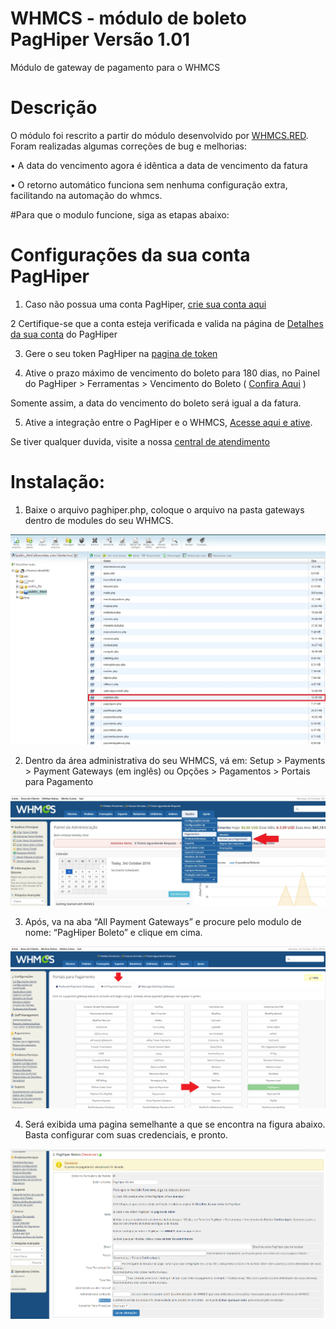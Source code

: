 # WHMCS - módulo de boleto PagHiper Versão 1.01 


Módulo de gateway de pagamento  para o WHMCS


# Descrição

O módulo foi rescrito a partir do módulo desenvolvido por [WHMCS.RED](https://github.com/whmcsred/modulo-paghiper-whmcs). Foram realizadas algumas correções de bug e melhorias:

•	A data do vencimento agora é idêntica a data de vencimento da fatura

•	O retorno automático funciona sem nenhuma configuração extra, facilitando na automação do whmcs.


#Para que o modulo funcione, siga as etapas abaixo:


# Configurações da sua conta PagHiper

1) Caso não possua uma conta PagHiper,  [crie sua conta aqui](https://www.paghiper.com/abra-sua-conta/) 
 

2 Certifique-se que a conta esteja verificada e valida na página de [Detalhes da sua conta](https://www.paghiper.com/painel/detalhes-da-conta/) do PagHiper

3) Gere o seu token PagHiper na [pagina de token](https://www.paghiper.com/painel/token/)

4) Ative o prazo máximo de vencimento do boleto para 180 dias, no Painel do PagHiper > Ferramentas > Vencimento do Boleto ( [Confira Aqui](https://www.paghiper.com/painel/prazo-vencimento-boleto/) ) 

Somente assim, a data do vencimento do boleto será igual a da fatura.

5) Ative a integração entre o PagHiper e o WHMCS, [Acesse aqui e ative](https://www.paghiper.com/painel/whmcs).


Se tiver qualquer duvida, visite a nossa [central de atendimento](https://www.paghiper.com/atendimento/)


# Instalação:
1) Baixe o arquivo paghiper.php, coloque o arquivo na pasta gateways dentro de modules do seu WHMCS. 

![Screenshot](imagens/cpanel-listagem-gateway.jpg)

2) Dentro da área administrativa do seu WHMCS, vá em: Setup > Payments > Payment Gateways (em inglês) ou Opções > Pagamentos > Portais para Pagamento

![Screenshot](imagens/menu.jpg)

3) Após, va na aba “All Payment Gateways” e procure pelo modulo de nome: “PagHiper Boleto” e clique em cima.

![Screenshot](imagens/all-payments.png)

4) Será exibida uma pagina semelhante a que se encontra na figura abaixo. Basta configurar com suas credenciais, e pronto.

![Screenshot](imagens/modulo-configuracao.png)




